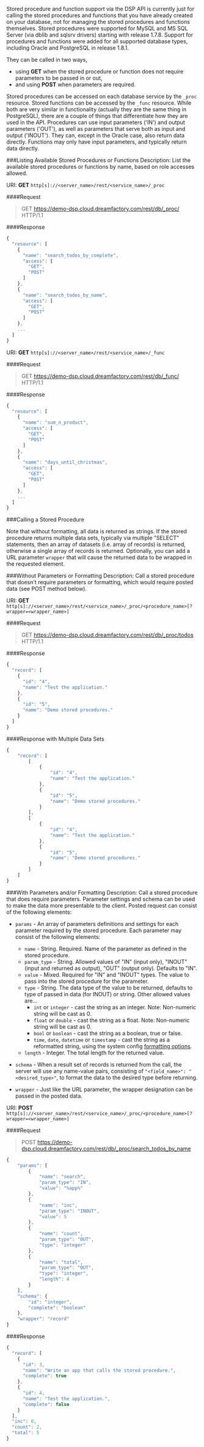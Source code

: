 Stored procedure and function support via the DSP API is currently just for calling the stored procedures and functions that you have already created on your database, not for managing the stored procedures and functions themselves. Stored procedures were supported for MySQL and MS SQL Server (via dblib and sqlsrv drivers) starting with release 1.7.8. Support for procedures and functions were added for all supported database types, including Oracle and PostgreSQL in release 1.8.1. 

They can be called in two ways, 
  * using **GET** when the stored procedure or function does not require parameters to be passed in or out, 
  * and using **POST** when parameters are required.

Stored procedures can be accessed on each database service by the `_proc` resource. Stored functions can be accessed by the `_func` resource. While both are very similar in functionality (actually they are the same thing in PostgreSQL), there are a couple of things that differentiate how they are used in the API. Procedures can use input parameters ('IN') and output parameters ('OUT'), as well as parameters that serve both as input and output ('INOUT'). They can, except in the Oracle case, also return data directly. Functions may only have input parameters, and typically return data directly.

###Listing Available Stored Procedures or Functions
Description:  List the available stored procedures or functions by name, based on role accesses allowed.

URI: **GET** `http[s]://<server_name>/rest/<service_name>/_proc`

####Request
>GET https://demo-dsp.cloud.dreamfactory.com/rest/db/_proc/ HTTP/1.1

####Response
```javascript
{
  "resource": [
    {
      "name": "search_todos_by_complete",
      "access": [
        "GET",
        "POST"
      ]
    },
    {
      "name": "search_todos_by_name",
      "access": [
        "GET",
        "POST"
      ]
    },
    ...
  ]
}
```

URI: **GET** `http[s]://<server_name>/rest/<service_name>/_func`

####Request
>GET https://demo-dsp.cloud.dreamfactory.com/rest/db/_func/ HTTP/1.1

####Response
```javascript
{
  "resource": [
    {
      "name": "sum_n_product",
      "access": [
        "GET",
        "POST"
      ]
    },
    {
      "name": "days_until_christmas",
      "access": [
        "GET",
        "POST"
      ]
    },
    ...
  ]
}
```

###Calling a Stored Procedure

Note that without formatting, all data is returned as strings. If the stored procedure returns multiple data sets, typically via multiple "SELECT" statements, then an array of datasets (i.e. array of records) is returned, otherwise a single array of records is returned. Optionally, you can add a URL parameter `wrapper` that will cause the returned data to be wrapped in the requested element.

###Without Parameters or Formatting
Description: Call a stored procedure that doesn't require parameters or formatting, which would require posted data (see POST method below).

URI: **GET** `http[s]://<server_name>/rest/<service_name>/_proc/<procedure_name>[?wrapper=<wrapper_name>]`

####Request
>GET https://demo-dsp.cloud.dreamfactory.com/rest/db/_proc/todos HTTP/1.1

####Response
```javascript
{
  "record": [
    {
      "id": "4",
      "name": "Test the application."
    },
    {
      "id": "5",
      "name": "Demo stored procedures."
    }
  ]
}
```

####Response with Multiple Data Sets
```javascript
{
    "record": [
        [
            {
                "id": "4",
                "name": "Test the application."
            },
            {
                "id": "5",
                "name": "Demo stored procedures."
            }
        ],
        [
            {
                "id": "4",
                "name": "Test the application."
            },
            {
                "id": "5",
                "name": "Demo stored procedures."
            }
        ]
    ]
}
```

###With Parameters and/or Formatting
Description: Call a stored procedure that does require parameters. Parameter settings and schema can be used to make the data more presentable to the client. Posted request can consist of the following elements:

  * `params` - An array of parameters definitions and settings for each parameter required by the stored procedure. Each parameter may consist of the following elements:
    * `name` - String. Required. Name of the parameter as defined in the stored procedure.
    * `param_type` - String. Allowed values of "IN" (input only), "INOUT" (input and returned as output), "OUT" (output only).  Defaults to "IN".
    * `value` - Mixed. Required for "IN" and "INOUT" types. The value to pass into the stored procedure for the parameter.
    * `type` - String. The data type of the value to be returned, defaults to type of passed in data (for INOUT) or string. Other allowed values are...
      * `int` or `integer` - cast the string as an integer. Note: Non-numeric string will be cast as 0.
      * `float` or `double` - cast the string as a float. Note: Non-numeric string will be cast as 0.
      * `bool` or `boolean` - cast the string as a boolean, true or false.
      * `time`, `date`, `datetime` or `timestamp` - cast the string as a reformatted string, using the system config [formatting options](Database-Date-Time-Formats).
    * `length` - Integer. The total length for the returned value.

  * `schema` - When a result set of records is returned from the call, the server will use any name-value pairs, consisting of `"<field_name>": "<desired_type>"`, to format the data to the desired type before returning.
  * `wrapper` - Just like the URL parameter, the wrapper designation can be passed in the posted data.


URI: **POST** `http[s]://<server_name>/rest/<service_name>/_proc/<procedure_name>[?wrapper=<wrapper_name>]`

####Request
>POST https://demo-dsp.cloud.dreamfactory.com/rest/db/_proc/search_todos_by_name

```javascript
{
    "params": [
        {
            "name": "search",
            "param_type": "IN",
            "value": "%app%"
        },
        {
            "name": "inc",
            "param_type": "INOUT",
            "value": 5
        },
        {
            "name": "count",
            "param_type": "OUT",
            "type": "integer"
        },
        {
            "name": "total",
            "param_type": "OUT",
            "type": "integer",
            "length": 4
        }
    ],
    "schema": {
        "id": "integer",
        "complete": "boolean"
    },
    "wrapper": "record"
}
```

####Response
```javascript
{
  "record": [
    {
      "id": 3,
      "name": "Write an app that calls the stored procedure.",
      "complete": true
    },
    {
      "id": 4,
      "name": "Test the application.",
      "complete": false
    }
  ],
  "inc": 6,
  "count": 2,
  "total": 5
}
```
